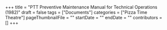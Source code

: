 +++
title = "PTT Preventive Maintenance Manual for Technical Operations (1982)"
draft = false
tags = ["Documents"]
categories = ["Pizza Time Theatre"]
pageThumbnailFile = ""
startDate = ""
endDate = ""
contributors = []
+++

